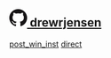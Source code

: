 ## [<img src="GitHub.png"> drewrjensen](https://github.com/drewrjensen)

[post_win_inst](https://github.com/drewrjensen/post_win_inst) [direct](https://raw.githubusercontent.com/drewrjensen/post_win_inst/main/post_win_inst.ps1)
